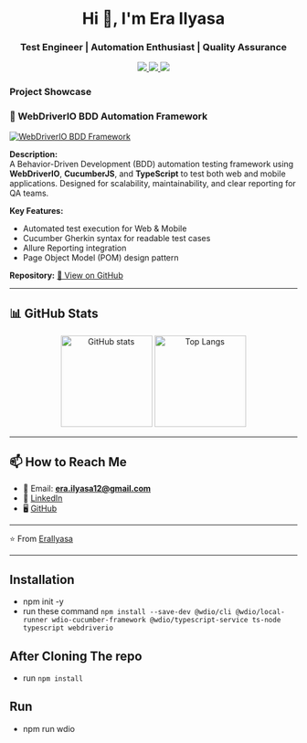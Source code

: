 <h1 align="center">Hi 👋, I'm Era Ilyasa</h1>
<h3 align="center">Test Engineer | Automation Enthusiast | Quality Assurance</h3>

<p align="center">
  <a href="mailto:era.ilyasa12@gmail.com">
    <img src="https://img.shields.io/badge/Email-era.ilyasa12%40gmail.com-red?style=flat-square&logo=gmail" />
  </a>
  <a href="https://www.linkedin.com/in/era-ilyasa-237a02221/">
    <img src="https://img.shields.io/badge/LinkedIn-Era%20Ilyasa-blue?style=flat-square&logo=linkedin" />
  </a>
  <a href="https://github.com/EraIlyasa">
    <img src="https://img.shields.io/github/followers/EraIlyasa?label=Follow&style=social" />
  </a>
</p>

### Project Showcase

### 🚦 WebDriverIO BDD Automation Framework
[![WebDriverIO BDD Framework](https://via.placeholder.com/800x400?text=WebDriverIO+BDD+Project+Preview)](https://github.com/EraIlyasa/webdriverIo-bdd)

**Description:**  
A Behavior-Driven Development (BDD) automation testing framework using **WebDriverIO**, **CucumberJS**, and **TypeScript** to test both web and mobile applications. Designed for scalability, maintainability, and clear reporting for QA teams.

**Key Features:**
- Automated test execution for Web & Mobile
- Cucumber Gherkin syntax for readable test cases
- Allure Reporting integration
- Page Object Model (POM) design pattern

**Repository:** [🔗 View on GitHub](https://github.com/EraIlyasa/webdriverIo-bdd)

---

## 📊 GitHub Stats
<p align="center">
  <img src="https://github-readme-stats.vercel.app/api?username=EraIlyasa&show_icons=true&theme=tokyonight" alt="GitHub stats" height="160"/>
  <img src="https://github-readme-stats.vercel.app/api/top-langs/?username=EraIlyasa&layout=compact&theme=tokyonight" alt="Top Langs" height="160"/>
</p>

---

## 📫 How to Reach Me
- 📧 Email: **era.ilyasa12@gmail.com**  
- 💼 [LinkedIn](https://www.linkedin.com/in/era-ilyasa-237a02221/)  
- 🖥️ [GitHub](https://github.com/EraIlyasa)  

---

⭐️ From [EraIlyasa](https://github.com/EraIlyasa)

---

## Installation ##
- npm init -y 
- run these command `npm install --save-dev @wdio/cli @wdio/local-runner wdio-cucumber-framework @wdio/typescript-service ts-node typescript webdriverio`

## After Cloning The repo ## 
- run `npm install` 

## Run ## 
- npm run wdio 
